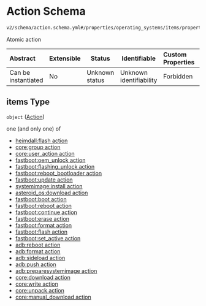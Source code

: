 # Action Schema

```txt
v2/schema/action.schema.yml#/properties/operating_systems/items/properties/steps/items/properties/actions/items
```

Atomic action


| Abstract            | Extensible | Status         | Identifiable            | Custom Properties | Additional Properties | Access Restrictions | Defined In                                                           |
| :------------------ | ---------- | -------------- | ----------------------- | :---------------- | --------------------- | ------------------- | -------------------------------------------------------------------- |
| Can be instantiated | No         | Unknown status | Unknown identifiability | Forbidden         | Allowed               | none                | [device.schema.json\*](../device.schema.json "open original schema") |

## items Type

`object` ([Action](device-properties-operating-systems-operating-system-properties-steps-step-properties-group-step-action.md))

one (and only one) of

-   [heimdall:flash action](device-properties-operating-systems-operating-system-properties-steps-step-properties-group-step-action-oneof-heimdallflash-action.md "check type definition")
-   [core:group action](device-properties-operating-systems-operating-system-properties-steps-step-properties-group-step-action-oneof-coregroup-action.md "check type definition")
-   [core:user_action action](device-properties-operating-systems-operating-system-properties-steps-step-properties-group-step-action-oneof-coreuser_action-action.md "check type definition")
-   [fastboot:oem_unlock action](device-properties-operating-systems-operating-system-properties-steps-step-properties-group-step-action-oneof-fastbootoem_unlock-action.md "check type definition")
-   [fastboot:flashing_unlock action](device-properties-operating-systems-operating-system-properties-steps-step-properties-group-step-action-oneof-fastbootflashing_unlock-action.md "check type definition")
-   [fastboot:reboot_bootloader action](device-properties-operating-systems-operating-system-properties-steps-step-properties-group-step-action-oneof-fastbootreboot_bootloader-action.md "check type definition")
-   [fastboot:update action](device-properties-operating-systems-operating-system-properties-steps-step-properties-group-step-action-oneof-fastbootupdate-action.md "check type definition")
-   [systemimage:install action](device-properties-operating-systems-operating-system-properties-steps-step-properties-group-step-action-oneof-systemimageinstall-action.md "check type definition")
-   [asteroid_os:download action](device-properties-operating-systems-operating-system-properties-steps-step-properties-group-step-action-oneof-asteroid_osdownload-action.md "check type definition")
-   [fastboot:boot action](device-properties-operating-systems-operating-system-properties-steps-step-properties-group-step-action-oneof-fastbootboot-action.md "check type definition")
-   [fastboot:reboot action](device-properties-operating-systems-operating-system-properties-steps-step-properties-group-step-action-oneof-fastbootreboot-action.md "check type definition")
-   [fastboot:continue action](device-properties-operating-systems-operating-system-properties-steps-step-properties-group-step-action-oneof-fastbootcontinue-action.md "check type definition")
-   [fastboot:erase action](device-properties-operating-systems-operating-system-properties-steps-step-properties-group-step-action-oneof-fastbooterase-action.md "check type definition")
-   [fastboot:format action](device-properties-operating-systems-operating-system-properties-steps-step-properties-group-step-action-oneof-fastbootformat-action.md "check type definition")
-   [fastboot:flash action](device-properties-operating-systems-operating-system-properties-steps-step-properties-group-step-action-oneof-fastbootflash-action.md "check type definition")
-   [fastboot:set_active action](device-properties-operating-systems-operating-system-properties-steps-step-properties-group-step-action-oneof-fastbootset_active-action.md "check type definition")
-   [adb:reboot action](device-properties-operating-systems-operating-system-properties-steps-step-properties-group-step-action-oneof-adbreboot-action.md "check type definition")
-   [adb:format action](device-properties-operating-systems-operating-system-properties-steps-step-properties-group-step-action-oneof-adbformat-action.md "check type definition")
-   [adb:sideload action](device-properties-operating-systems-operating-system-properties-steps-step-properties-group-step-action-oneof-adbsideload-action.md "check type definition")
-   [adb:push action](device-properties-operating-systems-operating-system-properties-steps-step-properties-group-step-action-oneof-adbpush-action.md "check type definition")
-   [adb:preparesystemimage action](device-properties-operating-systems-operating-system-properties-steps-step-properties-group-step-action-oneof-adbpreparesystemimage-action.md "check type definition")
-   [core:download action](device-properties-operating-systems-operating-system-properties-steps-step-properties-group-step-action-oneof-coredownload-action.md "check type definition")
-   [core:write action](device-properties-operating-systems-operating-system-properties-steps-step-properties-group-step-action-oneof-corewrite-action.md "check type definition")
-   [core:unpack action](device-properties-operating-systems-operating-system-properties-steps-step-properties-group-step-action-oneof-coreunpack-action.md "check type definition")
-   [core:manual_download action](device-properties-operating-systems-operating-system-properties-steps-step-properties-group-step-action-oneof-coremanual_download-action.md "check type definition")

